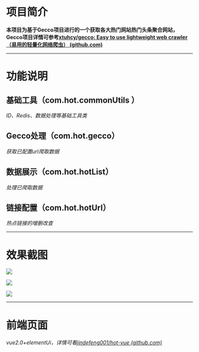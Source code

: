 # 项目简介

**本项目为基于Gecco项目进行的一个获取各大热门网站热门头条聚合网站，Gecco项目详情可参考[xtuhcy/gecco: Easy to use lightweight web crawler（易用的轻量化网络爬虫） (github.com)](https://github.com/xtuhcy/gecco)**

---

# 功能说明

## 基础工具（com.hot.commonUtils ）

*ID、Redis、数据处理等基础工具类*

## Gecco处理（com.hot.gecco）

*获取已配置url爬取数据*

## 数据展示（com.hot.hotList）

*处理已爬取数据*

## 链接配置（com.hot.hotUrl）

*热点链接的增删改查*

---

# 效果截图

![](file://C:\Users\10608\AppData\Roaming\marktext\images\2023-05-20-09-43-26-2526fc8979e6f1cd9954d4655374b32.png?msec=1684547006651)

![](file://C:\Users\10608\AppData\Roaming\marktext\images\2023-05-20-09-43-34-64b702b3610a214aa16db9900bee318.png?msec=1684547014899)

![](file://C:\Users\10608\AppData\Roaming\marktext\images\2023-05-20-09-43-42-c07f8ccc3329efedca12b19d598f10b.png?msec=1684547022190)

---

# 前端页面

*vue2.0+elementUi，详情可看[jindefeng001/hot-vue (github.com)](https://github.com/jindefeng001/hot-vue)*
